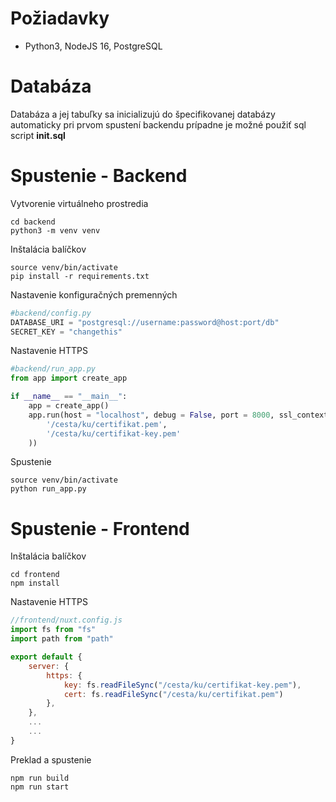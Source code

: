 # Požiadavky
- Python3, NodeJS 16, PostgreSQL

# Databáza
Databáza a jej tabuľky sa inicializujú do špecifikovanej databázy automaticky pri prvom spustení backendu prípadne je možné použiť sql script **init.sql**

# Spustenie - Backend
Vytvorenie virtuálneho prostredia
```
cd backend
python3 -m venv venv
```
Inštalácia balíčkov
```
source venv/bin/activate
pip install -r requirements.txt
```
Nastavenie konfiguračných premenných
```py
#backend/config.py
DATABASE_URI = "postgresql://username:password@host:port/db"
SECRET_KEY = "changethis"
```
Nastavenie HTTPS
```py
#backend/run_app.py
from app import create_app

if __name__ == "__main__":
    app = create_app()
    app.run(host = "localhost", debug = False, port = 8000, ssl_context=(
        '/cesta/ku/certifikat.pem', 
        '/cesta/ku/certifikat-key.pem'
    ))
```
Spustenie
```
source venv/bin/activate
python run_app.py
```

# Spustenie - Frontend
Inštalácia balíčkov
```
cd frontend
npm install
```
Nastavenie HTTPS
```js
//frontend/nuxt.config.js
import fs from "fs"
import path from "path"

export default {
    server: {
        https: {
            key: fs.readFileSync("/cesta/ku/certifikat-key.pem"),
            cert: fs.readFileSync("/cesta/ku/certifikat.pem")
        },
    },
    ...
    ...
}
```
Preklad a spustenie
```
npm run build
npm run start
```